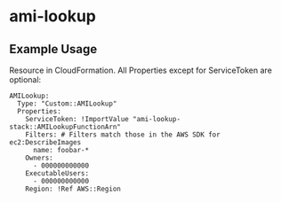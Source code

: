# ami-lookup

## Example Usage

Resource in CloudFormation. All Properties except for ServiceToken are optional:

```
AMILookup:
  Type: "Custom::AMILookup"
  Properties:
    ServiceToken: !ImportValue "ami-lookup-stack::AMILookupFunctionArn"
    Filters: # Filters match those in the AWS SDK for ec2:DescribeImages
      name: foobar-*
    Owners:
      - 000000000000
    ExecutableUsers:
      - 000000000000
    Region: !Ref AWS::Region
```
